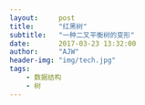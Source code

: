 ```yaml
---
layout:     post
title:      "红黑树"
subtitle:   "一种二叉平衡树的变形"
date:       2017-03-23 13:32:00
author:     "AJW"
header-img: "img/tech.jpg"
tags:
    - 数据结构
    - 树
---
```


